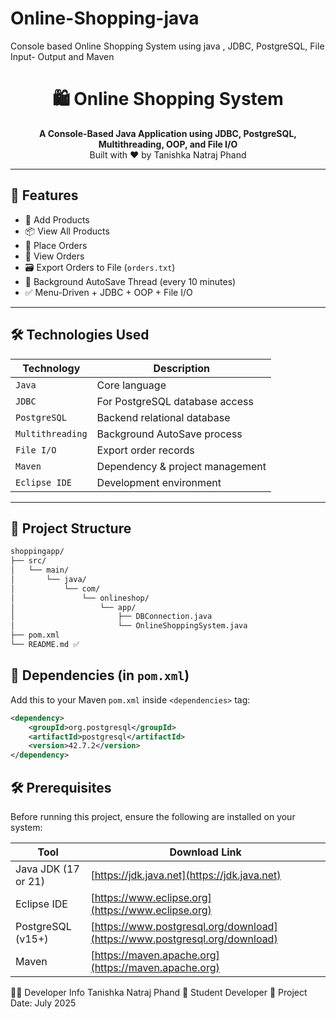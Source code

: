 # Online-Shopping-java
Console based Online Shopping System using java , JDBC, PostgreSQL, File Input- Output and Maven
<h1 align="center">🛍️ Online Shopping System</h1>

<p align="center">
  <strong>A Console-Based Java Application using JDBC, PostgreSQL, Multithreading, OOP, and File I/O</strong><br>
  Built with ❤️ by Tanishka Natraj Phand
</p>

---

## 🚀 Features

- 🛒 Add Products
- 📦 View All Products
- 🧾 Place Orders
- 🧮 View Orders
- 🗃️ Export Orders to File (`orders.txt`)
- 🔁 Background AutoSave Thread (every 10 minutes)
- ✅ Menu-Driven + JDBC + OOP + File I/O

---

## 🛠️ Technologies Used

| Technology     | Description                        |
|----------------|------------------------------------|
| `Java`         | Core language                      |
| `JDBC`         | For PostgreSQL database access     |
| `PostgreSQL`   | Backend relational database        |
| `Multithreading`| Background AutoSave process       |
| `File I/O`     | Export order records               |
| `Maven`        | Dependency & project management    |
| `Eclipse IDE`  | Development environment            |

---

## 📁 Project Structure

```bash
shoppingapp/
├── src/
│   └── main/
│       └── java/
│           └── com/
│               └── onlineshop/
│                   └── app/
│                       ├── DBConnection.java
│                       └── OnlineShoppingSystem.java
├── pom.xml
└── README.md ✅
```
## 🧩 Dependencies (in `pom.xml`)

Add this to your Maven `pom.xml` inside `<dependencies>` tag:

```xml
<dependency>
    <groupId>org.postgresql</groupId>
    <artifactId>postgresql</artifactId>
    <version>42.7.2</version>
</dependency>
```
## 🛠️ Prerequisites

Before running this project, ensure the following are installed on your system:

| Tool              | Download Link                              |
|-------------------|--------------------------------------------|
| Java JDK (17 or 21)| [https://jdk.java.net](https://jdk.java.net) |
| Eclipse IDE        | [https://www.eclipse.org](https://www.eclipse.org) |
| PostgreSQL (v15+) | [https://www.postgresql.org/download](https://www.postgresql.org/download) |
| Maven              | [https://maven.apache.org](https://maven.apache.org) |

👨‍💻 Developer Info
Tanishka Natraj Phand
📍 Student Developer
📅 Project Date: July 2025


